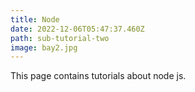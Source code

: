 ```yaml
---
title: Node
date: 2022-12-06T05:47:37.460Z
path: sub-tutorial-two
image: bay2.jpg
---
```

This page contains tutorials about node js.